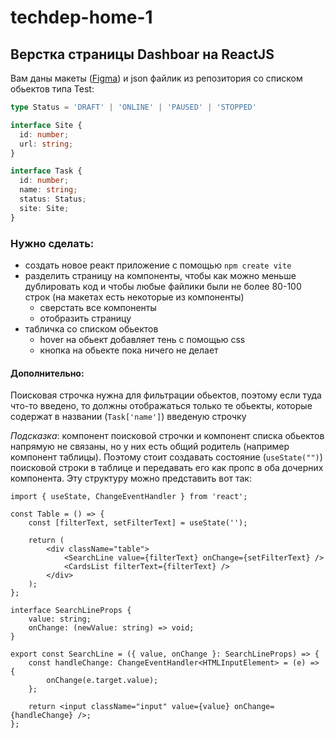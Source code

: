 # techdep-home-1 

## Верстка страницы Dashboar на ReactJS

Вам даны макеты ([Figma](https://www.figma.com/design/NUPc1Fsb4U8OO9Y9qnfpE7/Untitled?node-id=2124-109&t=PrzwAd7rQ5DGPJDv-0)) и json файлик из репозитория со списком обьектов типа Test:

```ts
type Status = 'DRAFT' | 'ONLINE' | 'PAUSED' | 'STOPPED'

interface Site {
  id: number;
  url: string;
}

interface Task {
  id: number;
  name: string;
  status: Status;
  site: Site;
}
```

### Нужно сделать:
- создать новое реакт приложение с помощью `npm create vite`
- разделить страницу на компоненты, чтобы как можно меньше дублировать код и чтобы любые файлики были не более 80-100 строк (на макетах есть некоторые из компоненты)
  - сверстать все компоненты
  - отобразить страницу
- табличка со списком обьектов
  - hover на обьект добавляет тень с помощью css
  - кнопка на обьекте пока ничего не делает

#### Дополнительно:
Поисковая строчка нужна для фильтрации обьектов, поэтому если туда что-то введено, то должны отображаться только те обьекты, которые содержат в названии (`Task['name']`) введеную строчку

_Подсказка_: компонент поисковой строчки и компонент списка обьектов напрямую не связаны, но у них есть общий родитель (например компонент таблицы). Поэтому стоит создавать состояние (`useState("")`) поисковой строки в таблице и передавать его как пропс в оба дочерних компонента. Эту структуру можно представить вот так:
```tsx
import { useState, ChangeEventHandler } from 'react';

const Table = () => {
    const [filterText, setFilterText] = useState('');

    return (
        <div className="table">
            <SearchLine value={filterText} onChange={setFilterText} />
            <CardsList filterText={filterText} />
        </div>
    );
};

interface SearchLineProps {
    value: string;
    onChange: (newValue: string) => void;
}

export const SearchLine = ({ value, onChange }: SearchLineProps) => {
    const handleChange: ChangeEventHandler<HTMLInputElement> = (e) => {
        onChange(e.target.value);
    };

    return <input className="input" value={value} onChange={handleChange} />;
};
```
